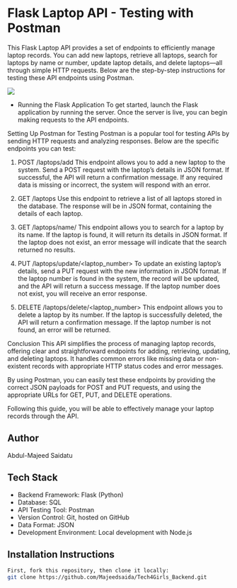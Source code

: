 # Flask Laptop API - Testing with Postman
This Flask Laptop API provides a set of endpoints to efficiently manage laptop records. You can add new laptops, retrieve all laptops, search for laptops by name or number, update laptop details, and delete laptops—all through simple HTTP requests. Below are the step-by-step instructions for testing these API endpoints using Postman.

![](https://i.ytimg.com/vi/g0H1zM-qskM/hq720.jpg?sqp=-oaymwEhCK4FEIIDSFryq4qpAxMIARUAAAAAGAElAADIQj0AgKJD&rs=AOn4CLCkS9VQP5Tpz_aJGjWQEKLZ4iEg7g)


* Running the Flask Application
To get started, launch the Flask application by running the server. Once the server is live, you can begin making requests to the API endpoints.

Setting Up Postman for Testing
Postman is a popular tool for testing APIs by sending HTTP requests and analyzing responses. Below are the specific endpoints you can test:

1. POST /laptops/add
This endpoint allows you to add a new laptop to the system. Send a POST request with the laptop’s details in JSON format. If successful, the API will return a confirmation message. If any required data is missing or incorrect, the system will respond with an error.

2. GET /laptops
Use this endpoint to retrieve a list of all laptops stored in the database. The response will be in JSON format, containing the details of each laptop.

3. GET /laptops/name/<name>
This endpoint allows you to search for a laptop by its name. If the laptop is found, it will return its details in JSON format. If the laptop does not exist, an error message will indicate that the search returned no results.

4. PUT /laptops/update/<laptop_number>
To update an existing laptop’s details, send a PUT request with the new information in JSON format. If the laptop number is found in the system, the record will be updated, and the API will return a success message. If the laptop number does not exist, you will receive an error response.

5. DELETE /laptops/delete/<laptop_number>
This endpoint allows you to delete a laptop by its number. If the laptop is successfully deleted, the API will return a confirmation message. If the laptop number is not found, an error will be returned.

Conclusion
This API simplifies the process of managing laptop records, offering clear and straightforward endpoints for adding, retrieving, updating, and deleting laptops. It handles common errors like missing data or non-existent records with appropriate HTTP status codes and error messages.

By using Postman, you can easily test these endpoints by providing the correct JSON payloads for POST and PUT requests, and using the appropriate URLs for GET, PUT, and DELETE operations.

Following this guide, you will be able to effectively manage your laptop records through the API.

## Author
Abdul-Majeed Saidatu

## Tech Stack
* Backend Framework: Flask (Python)
* Database: SQL
* API Testing Tool: Postman
* Version Control: Git, hosted on GitHub
* Data Format: JSON
* Development Environment: Local development with Node.js

## Installation Instructions
```bash
First, fork this repository, then clone it locally:
git clone https://github.com/Majeedsaida/Tech4Girls_Backend.git

````

 